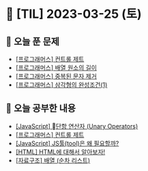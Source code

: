 # 📆 [TIL] 2023-03-25 (토)

## 🔑 오늘 푼 문제

- [[프로그래머스] 컨트롤 제트](https://school.programmers.co.kr/learn/courses/30/lessons/120853)
- [[프로그래머스] 배열 원소의 길이](https://school.programmers.co.kr/learn/courses/30/lessons/120854)
- [[프로그래머스] 중복된 문자 제거](https://school.programmers.co.kr/learn/courses/30/lessons/120888)
- [[프로그래머스] 삼각형의 완성조건(1)](https://school.programmers.co.kr/learn/courses/30/lessons/120889)

## 📝 오늘 공부한 내용

- [[JavaScript] 단항 연산자 (Unary Operators)](https://monsta-zo.github.io/javascript/js-%EB%8B%A8%ED%95%AD%EC%97%B0%EC%82%B0%EC%9E%90/)
- [[프로그래머스] 컨트롤 제트](https://monsta-zo.github.io/%EB%AC%B8%EC%A0%9C%ED%92%80%EC%9D%B4/ps-%EC%BB%A8%ED%8A%B8%EB%A1%A4%EC%A0%9C%ED%8A%B8/)
- [[JavaScript] JS툴(tool)은 왜 필요할까?](https://monsta-zo.github.io/javascript/re-CRA/)
- [[HTML] HTML에 대해서 알아보자!](https://monsta-zo.github.io/html/HTML-1-HTML-Basics.ml/)
- [[자료구조] 배열 (순차 리스트)](https://monsta-zo.github.io/%EC%9E%90%EB%A3%8C%EA%B5%AC%EC%A1%B0/DS-array/)
